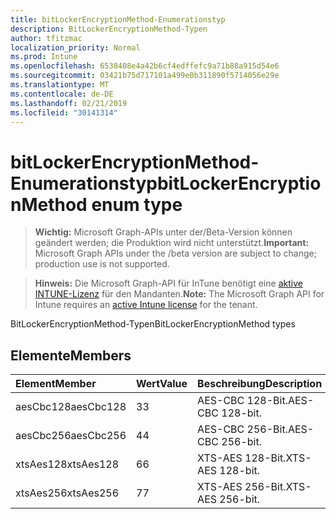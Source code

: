 ```yaml
---
title: bitLockerEncryptionMethod-Enumerationstyp
description: BitLockerEncryptionMethod-Typen
author: tfitzmac
localization_priority: Normal
ms.prod: Intune
ms.openlocfilehash: 6538408e4a42b6cf4edffefc9a71b88a915d54e6
ms.sourcegitcommit: 03421b75d717101a499e0b311890f5714056e29e
ms.translationtype: MT
ms.contentlocale: de-DE
ms.lasthandoff: 02/21/2019
ms.locfileid: "30141314"
---
```

# <a name="bitlockerencryptionmethod-enum-type"></a><span data-ttu-id="07eb8-103">bitLockerEncryptionMethod-Enumerationstyp</span><span class="sxs-lookup"><span data-stu-id="07eb8-103">bitLockerEncryptionMethod enum type</span></span>

> <span data-ttu-id="07eb8-104">**Wichtig:** Microsoft Graph-APIs unter der/Beta-Version können geändert werden; die Produktion wird nicht unterstützt.</span><span class="sxs-lookup"><span data-stu-id="07eb8-104">**Important:** Microsoft Graph APIs under the /beta version are subject to change; production use is not supported.</span></span>

> <span data-ttu-id="07eb8-105">**Hinweis:** Die Microsoft Graph-API für InTune benötigt eine [aktive INTUNE-Lizenz](https://go.microsoft.com/fwlink/?linkid=839381) für den Mandanten.</span><span class="sxs-lookup"><span data-stu-id="07eb8-105">**Note:** The Microsoft Graph API for Intune requires an [active Intune license](https://go.microsoft.com/fwlink/?linkid=839381) for the tenant.</span></span>

<span data-ttu-id="07eb8-106">BitLockerEncryptionMethod-Typen</span><span class="sxs-lookup"><span data-stu-id="07eb8-106">BitLockerEncryptionMethod types</span></span>

## <a name="members"></a><span data-ttu-id="07eb8-107">Elemente</span><span class="sxs-lookup"><span data-stu-id="07eb8-107">Members</span></span>
|<span data-ttu-id="07eb8-108">Element</span><span class="sxs-lookup"><span data-stu-id="07eb8-108">Member</span></span>|<span data-ttu-id="07eb8-109">Wert</span><span class="sxs-lookup"><span data-stu-id="07eb8-109">Value</span></span>|<span data-ttu-id="07eb8-110">Beschreibung</span><span class="sxs-lookup"><span data-stu-id="07eb8-110">Description</span></span>|
|:---|:---|:---|
|<span data-ttu-id="07eb8-111">aesCbc128</span><span class="sxs-lookup"><span data-stu-id="07eb8-111">aesCbc128</span></span>|<span data-ttu-id="07eb8-112">3</span><span class="sxs-lookup"><span data-stu-id="07eb8-112">3</span></span>|<span data-ttu-id="07eb8-113">AES-CBC 128-Bit.</span><span class="sxs-lookup"><span data-stu-id="07eb8-113">AES-CBC 128-bit.</span></span>|
|<span data-ttu-id="07eb8-114">aesCbc256</span><span class="sxs-lookup"><span data-stu-id="07eb8-114">aesCbc256</span></span>|<span data-ttu-id="07eb8-115">4</span><span class="sxs-lookup"><span data-stu-id="07eb8-115">4</span></span>|<span data-ttu-id="07eb8-116">AES-CBC 256-Bit.</span><span class="sxs-lookup"><span data-stu-id="07eb8-116">AES-CBC 256-bit.</span></span>|
|<span data-ttu-id="07eb8-117">xtsAes128</span><span class="sxs-lookup"><span data-stu-id="07eb8-117">xtsAes128</span></span>|<span data-ttu-id="07eb8-118">6</span><span class="sxs-lookup"><span data-stu-id="07eb8-118">6</span></span>|<span data-ttu-id="07eb8-119">XTS-AES 128-Bit.</span><span class="sxs-lookup"><span data-stu-id="07eb8-119">XTS-AES 128-bit.</span></span>|
|<span data-ttu-id="07eb8-120">xtsAes256</span><span class="sxs-lookup"><span data-stu-id="07eb8-120">xtsAes256</span></span>|<span data-ttu-id="07eb8-121">7</span><span class="sxs-lookup"><span data-stu-id="07eb8-121">7</span></span>|<span data-ttu-id="07eb8-122">XTS-AES 256-Bit.</span><span class="sxs-lookup"><span data-stu-id="07eb8-122">XTS-AES 256-bit.</span></span>|




